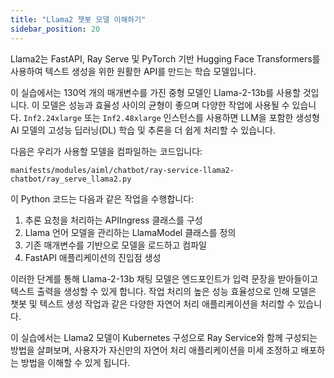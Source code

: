 ```yaml
---
title: "Llama2 챗봇 모델 이해하기"
sidebar_position: 20
---
```


Llama2는 FastAPI, Ray Serve 및 PyTorch 기반 Hugging Face Transformers를 사용하여 텍스트 생성을 위한 원활한 API를 만드는 학습 모델입니다.

이 실습에서는 130억 개의 매개변수를 가진 중형 모델인 Llama-2-13b를 사용할 것입니다. 이 모델은 성능과 효율성 사이의 균형이 좋으며 다양한 작업에 사용될 수 있습니다. `Inf2.24xlarge` 또는 `Inf2.48xlarge` 인스턴스를 사용하면 LLM을 포함한 생성형 AI 모델의 고성능 딥러닝(DL) 학습 및 추론을 더 쉽게 처리할 수 있습니다.

다음은 우리가 사용할 모델을 컴파일하는 코드입니다:

```file
manifests/modules/aiml/chatbot/ray-service-llama2-chatbot/ray_serve_llama2.py
```

이 Python 코드는 다음과 같은 작업을 수행합니다:

1. 추론 요청을 처리하는 APIIngress 클래스를 구성
2. Llama 언어 모델을 관리하는 LlamaModel 클래스를 정의
3. 기존 매개변수를 기반으로 모델을 로드하고 컴파일
4. FastAPI 애플리케이션의 진입점 생성

이러한 단계를 통해 Llama-2-13b 채팅 모델은 엔드포인트가 입력 문장을 받아들이고 텍스트 출력을 생성할 수 있게 합니다. 작업 처리의 높은 성능 효율성으로 인해 모델은 챗봇 및 텍스트 생성 작업과 같은 다양한 자연어 처리 애플리케이션을 처리할 수 있습니다.

이 실습에서는 Llama2 모델이 Kubernetes 구성으로 Ray Service와 함께 구성되는 방법을 살펴보며, 사용자가 자신만의 자연어 처리 애플리케이션을 미세 조정하고 배포하는 방법을 이해할 수 있게 됩니다.